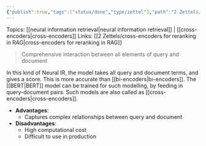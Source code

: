 ```yaml
---
{"publish":true,"tags":["status/done","type/zettel"],"path":"2 Zettels/all-to-all interaction.md","permalink":"/2-zettels/all-to-all-interaction/","PassFrontmatter":true}
---
```



Topics: [[neural information retrieval\|neural information retrieval]] | [[cross-encoders\|cross-encoders]]
Links: [[2 Zettels/cross-encoders for reranking in RAG\|cross-encoders for reranking in RAG]]

> Comprehensive interaction between all elements of query and document

In this kind of Neural IR, the model takes all query and document terms, and gives a score. This is more accurate than [[bi-encoders\|bi-encoders]]. The [[BERT\|BERT]] model can be trained for such modelling, by feeding in query-document pairs. Such models are also called as [[cross-encoders\|cross-encoders]].

- **Advantages**:
    - Captures complex relationships between query and document
- **Disadvantages**:
    - High computational cost
    - Difficult to use in production